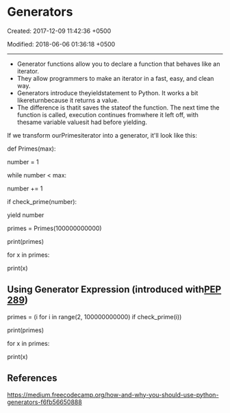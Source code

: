 # Generators

Created: 2017-12-09 11:42:36 +0500

Modified: 2018-06-06 01:36:18 +0500

---

- Generator functions allow you to declare a function that behaves like an iterator.
- They allow programmers to make an iterator in a fast, easy, and clean way.
- Generators introduce theyieldstatement to Python. It works a bit likereturnbecause it returns a value.
- The difference is thatit saves the stateof the function. The next time the function is called, execution continues fromwhere it left off, with thesame variable valuesit had before yielding.

If we transform ourPrimesiterator into a generator, it'll look like this:

def Primes(max):

number = 1

while number < max:

number += 1

if check_prime(number):

yield number

primes = Primes(100000000000)

print(primes)

for x in primes:

print(x)

## Using Generator Expression (introduced with[PEP 289](https://www.python.org/dev/peps/pep-0289/))

primes = (i for i in range(2, 100000000000) if check_prime(i))

print(primes)

for x in primes:

print(x)

## References

<https://medium.freecodecamp.org/how-and-why-you-should-use-python-generators-f6fb56650888>
